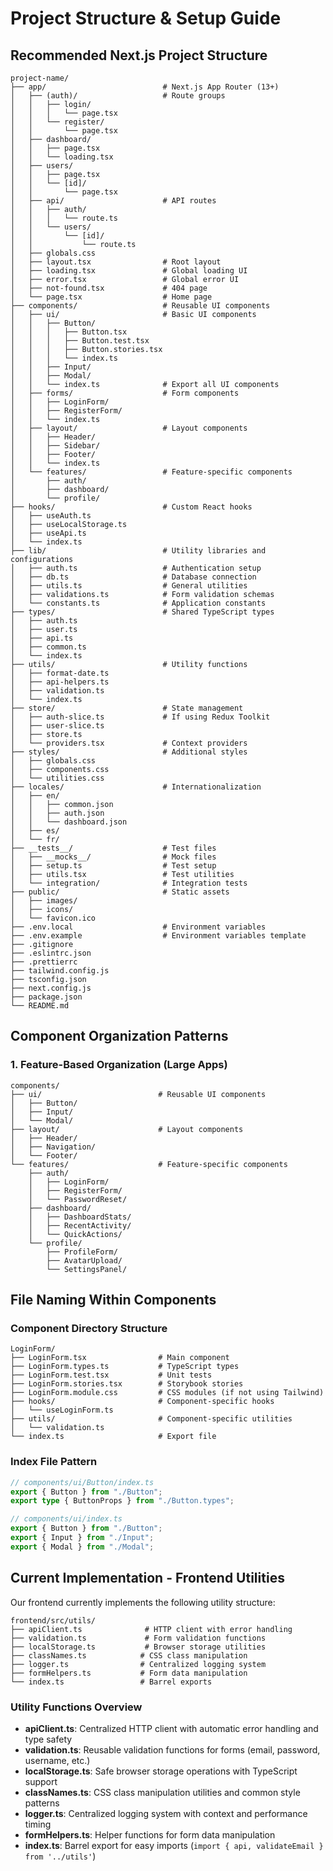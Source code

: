 # Project Structure & Setup Guide

## Recommended Next.js Project Structure

```
project-name/
├── app/                          # Next.js App Router (13+)
│   ├── (auth)/                   # Route groups
│   │   ├── login/
│   │   │   └── page.tsx
│   │   └── register/
│   │       └── page.tsx
│   ├── dashboard/
│   │   ├── page.tsx
│   │   └── loading.tsx
│   ├── users/
│   │   ├── page.tsx
│   │   └── [id]/
│   │       └── page.tsx
│   ├── api/                      # API routes
│   │   ├── auth/
│   │   │   └── route.ts
│   │   └── users/
│   │       └── [id]/
│   │           └── route.ts
│   ├── globals.css
│   ├── layout.tsx                # Root layout
│   ├── loading.tsx               # Global loading UI
│   ├── error.tsx                 # Global error UI
│   ├── not-found.tsx             # 404 page
│   └── page.tsx                  # Home page
├── components/                   # Reusable UI components
│   ├── ui/                       # Basic UI components
│   │   ├── Button/
│   │   │   ├── Button.tsx
│   │   │   ├── Button.test.tsx
│   │   │   ├── Button.stories.tsx
│   │   │   └── index.ts
│   │   ├── Input/
│   │   ├── Modal/
│   │   └── index.ts              # Export all UI components
│   ├── forms/                    # Form components
│   │   ├── LoginForm/
│   │   ├── RegisterForm/
│   │   └── index.ts
│   ├── layout/                   # Layout components
│   │   ├── Header/
│   │   ├── Sidebar/
│   │   ├── Footer/
│   │   └── index.ts
│   └── features/                 # Feature-specific components
│       ├── auth/
│       ├── dashboard/
│       └── profile/
├── hooks/                        # Custom React hooks
│   ├── useAuth.ts
│   ├── useLocalStorage.ts
│   ├── useApi.ts
│   └── index.ts
├── lib/                          # Utility libraries and configurations
│   ├── auth.ts                   # Authentication setup
│   ├── db.ts                     # Database connection
│   ├── utils.ts                  # General utilities
│   ├── validations.ts            # Form validation schemas
│   └── constants.ts              # Application constants
├── types/                        # Shared TypeScript types
│   ├── auth.ts
│   ├── user.ts
│   ├── api.ts
│   ├── common.ts
│   └── index.ts
├── utils/                        # Utility functions
│   ├── format-date.ts
│   ├── api-helpers.ts
│   ├── validation.ts
│   └── index.ts
├── store/                        # State management
│   ├── auth-slice.ts             # If using Redux Toolkit
│   ├── user-slice.ts
│   ├── store.ts
│   └── providers.tsx             # Context providers
├── styles/                       # Additional styles
│   ├── globals.css
│   ├── components.css
│   └── utilities.css
├── locales/                      # Internationalization
│   ├── en/
│   │   ├── common.json
│   │   ├── auth.json
│   │   └── dashboard.json
│   ├── es/
│   └── fr/
├── __tests__/                    # Test files
│   ├── __mocks__/                # Mock files
│   ├── setup.ts                  # Test setup
│   ├── utils.tsx                 # Test utilities
│   └── integration/              # Integration tests
├── public/                       # Static assets
│   ├── images/
│   ├── icons/
│   └── favicon.ico
├── .env.local                    # Environment variables
├── .env.example                  # Environment variables template
├── .gitignore
├── .eslintrc.json
├── .prettierrc
├── tailwind.config.js
├── tsconfig.json
├── next.config.js
├── package.json
└── README.md
```

## Component Organization Patterns

### 1. Feature-Based Organization (Large Apps)

```
components/
├── ui/                          # Reusable UI components
│   ├── Button/
│   ├── Input/
│   └── Modal/
├── layout/                      # Layout components
│   ├── Header/
│   ├── Navigation/
│   └── Footer/
└── features/                    # Feature-specific components
    ├── auth/
    │   ├── LoginForm/
    │   ├── RegisterForm/
    │   └── PasswordReset/
    ├── dashboard/
    │   ├── DashboardStats/
    │   ├── RecentActivity/
    │   └── QuickActions/
    └── profile/
        ├── ProfileForm/
        ├── AvatarUpload/
        └── SettingsPanel/
```

## File Naming Within Components

### Component Directory Structure

```
LoginForm/
├── LoginForm.tsx                # Main component
├── LoginForm.types.ts           # TypeScript types
├── LoginForm.test.tsx           # Unit tests
├── LoginForm.stories.tsx        # Storybook stories
├── LoginForm.module.css         # CSS modules (if not using Tailwind)
├── hooks/                       # Component-specific hooks
│   └── useLoginForm.ts
├── utils/                       # Component-specific utilities
│   └── validation.ts
└── index.ts                     # Export file
```

### Index File Pattern

```typescript
// components/ui/Button/index.ts
export { Button } from "./Button";
export type { ButtonProps } from "./Button.types";

// components/ui/index.ts
export { Button } from "./Button";
export { Input } from "./Input";
export { Modal } from "./Modal";
```

## Current Implementation - Frontend Utilities

Our frontend currently implements the following utility structure:

```
frontend/src/utils/
├── apiClient.ts              # HTTP client with error handling
├── validation.ts             # Form validation functions  
├── localStorage.ts           # Browser storage utilities
├── classNames.ts            # CSS class manipulation
├── logger.ts                # Centralized logging system
├── formHelpers.ts           # Form data manipulation
└── index.ts                 # Barrel exports
```

### Utility Functions Overview

- **apiClient.ts**: Centralized HTTP client with automatic error handling and type safety
- **validation.ts**: Reusable validation functions for forms (email, password, username, etc.)
- **localStorage.ts**: Safe browser storage operations with TypeScript support
- **classNames.ts**: CSS class manipulation utilities and common style patterns
- **logger.ts**: Centralized logging system with context and performance timing
- **formHelpers.ts**: Helper functions for form data manipulation
- **index.ts**: Barrel export for easy imports (`import { api, validateEmail } from '../utils'`)
